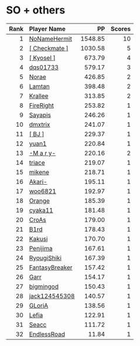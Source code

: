 # SO + others
| Rank | Player Name |  PP  | Scores |
| ----:|:----------- | ----:| ------:|
| 1 | [NoNameHermit](https://osu.ppy.sh/u/2365726) | 1548.85 | 10 |
| 2 | [[ Checkmate ]](https://osu.ppy.sh/u/4478495) | 1030.58 | 5 |
| 3 | [[ KyoseI ]](https://osu.ppy.sh/u/2280092) | 673.79 | 4 |
| 4 | [dqs01733](https://osu.ppy.sh/u/3372459) | 579.17 | 3 |
| 5 | [Norae](https://osu.ppy.sh/u/2465279) | 426.85 | 2 |
| 6 | [Lamtan](https://osu.ppy.sh/u/5798921) | 398.48 | 2 |
| 7 | [Krallee](https://osu.ppy.sh/u/3848711) | 313.85 | 2 |
| 8 | [FireRight](https://osu.ppy.sh/u/2803956) | 253.82 | 1 |
| 9 | [Sayapis](https://osu.ppy.sh/u/1696409) | 246.26 | 1 |
| 10 | [dmxtrix](https://osu.ppy.sh/u/3830168) | 241.07 | 1 |
| 11 | [[ BJ ]](https://osu.ppy.sh/u/2417147) | 229.37 | 1 |
| 12 | [yuan1](https://osu.ppy.sh/u/697309) | 220.84 | 1 |
| 13 | [-M a r y-](https://osu.ppy.sh/u/3264623) | 220.16 | 2 |
| 14 | [triace](https://osu.ppy.sh/u/583918) | 219.07 | 1 |
| 15 | [mikene](https://osu.ppy.sh/u/1091222) | 218.71 | 1 |
| 16 | [Akari-](https://osu.ppy.sh/u/341591) | 195.11 | 1 |
| 17 | [woo6821](https://osu.ppy.sh/u/3776064) | 192.97 | 1 |
| 18 | [Orange](https://osu.ppy.sh/u/341134) | 185.39 | 1 |
| 19 | [cyaka11](https://osu.ppy.sh/u/192787) | 181.48 | 1 |
| 20 | [CroAs](https://osu.ppy.sh/u/3040523) | 179.00 | 1 |
| 21 | [B1rd](https://osu.ppy.sh/u/3780677) | 178.43 | 1 |
| 22 | [Kakusi](https://osu.ppy.sh/u/3846918) | 170.70 | 1 |
| 23 | [Penijima](https://osu.ppy.sh/u/1428615) | 167.61 | 1 |
| 24 | [RyougiShiki](https://osu.ppy.sh/u/1391984) | 167.39 | 1 |
| 25 | [FantasyBreaker](https://osu.ppy.sh/u/683363) | 157.42 | 1 |
| 26 | [Garr](https://osu.ppy.sh/u/1139987) | 154.17 | 1 |
| 27 | [bigmingod](https://osu.ppy.sh/u/3777797) | 150.43 | 1 |
| 28 | [jack124545308](https://osu.ppy.sh/u/357614) | 140.57 | 1 |
| 29 | [GLoriA](https://osu.ppy.sh/u/1028793) | 138.56 | 1 |
| 30 | [Lefia](https://osu.ppy.sh/u/2972094) | 122.91 | 1 |
| 31 | [Seacc](https://osu.ppy.sh/u/3782357) | 111.72 | 1 |
| 32 | [EndlessRoad](https://osu.ppy.sh/u/946985) | 11.84 | 1 |
